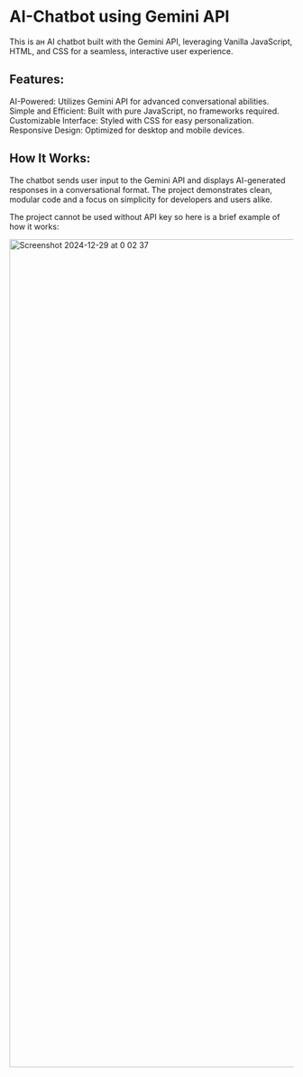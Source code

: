 # AI-Chatbot using Gemini API
This is aн AI chatbot built with the Gemini API, leveraging Vanilla JavaScript, HTML, and CSS for a seamless, interactive user experience.

## Features:
AI-Powered: Utilizes Gemini API for advanced conversational abilities.
Simple and Efficient: Built with pure JavaScript, no frameworks required.
Customizable Interface: Styled with CSS for easy personalization.
Responsive Design: Optimized for desktop and mobile devices.

## How It Works:
The chatbot sends user input to the Gemini API and displays AI-generated responses in a conversational format.
The project demonstrates clean, modular code and a focus on simplicity for developers and users alike.

The project cannot be used without API key so here is a brief example of how it works:

<img width="1469" alt="Screenshot 2024-12-29 at 0 02 37" src="https://github.com/user-attachments/assets/e8f4afbd-7f25-4a98-b197-c67ce4969804" />
